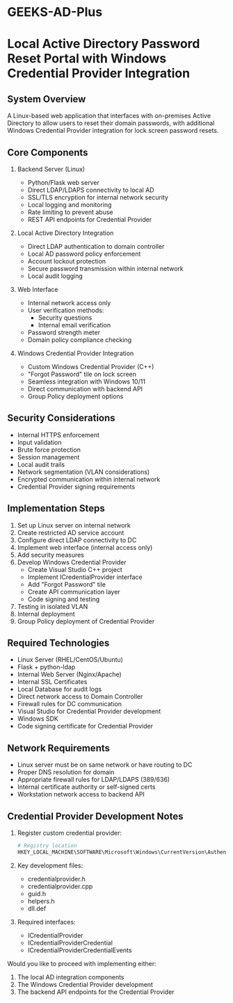 # GEEKS-AD-Plus

# Local Active Directory Password Reset Portal with Windows Credential Provider Integration

## System Overview
A Linux-based web application that interfaces with on-premises Active Directory to allow users to reset their domain passwords, with additional Windows Credential Provider integration for lock screen password resets.

## Core Components

1. Backend Server (Linux)
   - Python/Flask web server
   - Direct LDAP/LDAPS connectivity to local AD
   - SSL/TLS encryption for internal network security
   - Local logging and monitoring
   - Rate limiting to prevent abuse
   - REST API endpoints for Credential Provider

2. Local Active Directory Integration
   - Direct LDAP authentication to domain controller
   - Local AD password policy enforcement
   - Account lockout protection
   - Secure password transmission within internal network
   - Local audit logging

3. Web Interface
   - Internal network access only
   - User verification methods:
     * Security questions
     * Internal email verification
   - Password strength meter
   - Domain policy compliance checking

4. Windows Credential Provider Integration
   - Custom Windows Credential Provider (C++)
   - "Forgot Password" tile on lock screen
   - Seamless integration with Windows 10/11
   - Direct communication with backend API
   - Group Policy deployment options

## Security Considerations
- Internal HTTPS enforcement
- Input validation
- Brute force protection
- Session management
- Local audit trails
- Network segmentation (VLAN considerations)
- Encrypted communication within internal network
- Credential Provider signing requirements

## Implementation Steps
1. Set up Linux server on internal network
2. Create restricted AD service account
3. Configure direct LDAP connectivity to DC
4. Implement web interface (internal access only)
5. Add security measures
6. Develop Windows Credential Provider
   - Create Visual Studio C++ project
   - Implement ICredentialProvider interface
   - Add "Forgot Password" tile
   - Create API communication layer
   - Code signing and testing
7. Testing in isolated VLAN
8. Internal deployment
9. Group Policy deployment of Credential Provider

## Required Technologies
- Linux Server (RHEL/CentOS/Ubuntu)
- Flask + python-ldap
- Internal Web Server (Nginx/Apache)
- Internal SSL Certificates
- Local Database for audit logs
- Direct network access to Domain Controller
- Firewall rules for DC communication
- Visual Studio for Credential Provider development
- Windows SDK
- Code signing certificate for Credential Provider

## Network Requirements
- Linux server must be on same network or have routing to DC
- Proper DNS resolution for domain
- Appropriate firewall rules for LDAP/LDAPS (389/636)
- Internal certificate authority or self-signed certs
- Workstation network access to backend API

## Credential Provider Development Notes
1. Register custom credential provider:
   ```powershell
   # Registry location
   HKEY_LOCAL_MACHINE\SOFTWARE\Microsoft\Windows\CurrentVersion\Authentication\Credential Providers
   ```

2. Key development files:
   - credentialprovider.h
   - credentialprovider.cpp
   - guid.h
   - helpers.h
   - dll.def

3. Required interfaces:
   - ICredentialProvider
   - ICredentialProviderCredential
   - ICredentialProviderCredentialEvents

Would you like to proceed with implementing either:
1. The local AD integration components
2. The Windows Credential Provider development
3. The backend API endpoints for the Credential Provider



